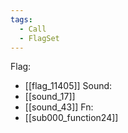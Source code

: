 ```yaml
---
tags:
  - Call
  - FlagSet
---
```

Flag:
- [[flag_11405]]
Sound:
- [[sound_17]]
- [[sound_43]]
Fn:
- [[sub000_function24]]
